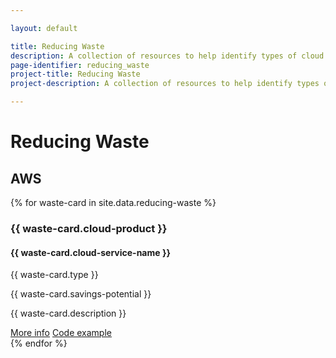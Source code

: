 ```yaml
---

layout: default

title: Reducing Waste
description: A collection of resources to help identify types of cloud cost waste by service provider, including links to additional tools.
page-identifier: reducing_waste
project-title: Reducing Waste
project-description: A collection of resources to help identify types of cloud cost waste by service provider, including links to additional tools.

---
```


# Reducing Waste

<h2>AWS</h2>

<div class="flex flex-wrap items-stretch mt-6 mb-10">
{% for waste-card in site.data.reducing-waste %}
	<div class="md:w-1/3 p-3 flex items-stretch">
	  <div data-url="{{ waste-card.url }}" class="w-full bg-gray-100 rounded-lg px-6 py-8 border-solid border-gray-100 border hover:border-green-500 transition-colors duration-200 shadow-sm cursor-pointer">
	    <h3 class="my-4 mt-0 text-lg font-normal text-gray-900 tracking-tight">{{ waste-card.cloud-product }}</h3>
        <h4 class="my-4 mt-0 text-lg font-normal text-gray-900 tracking-tight">{{ waste-card.cloud-service-name }}</h3>
            <p>{{ waste-card.type }}</p>
            <p>{{ waste-card.savings-potential }}</p>
            <p>{{ waste-card.description }}</p>
        <a class="inline-flex justify-center py-2 px-2 border shadow-sm text-sm font-medium rounded-sm text-white bg-green-500 font-normal leading-none" href="{{ waste-card.info-url }}">More info</a>
        <a class="inline-flex justify-center py-2 px-2 border shadow-sm text-sm font-medium rounded-sm text-white bg-green-500 font-normal leading-none" href="{{ waste-card.info-url }}">Code example</a>
</div>
</div>
{% endfor %}
</div>